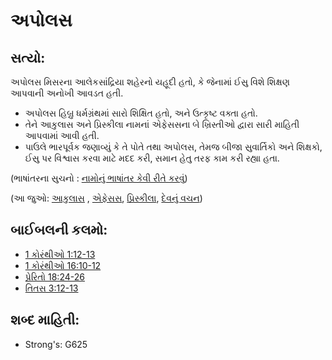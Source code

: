 # અપોલસ

## સત્યો: 

અપોલસ મિસરના આલેકસાંદ્રિયા શહેરનો યહૂદી હતો, કે જેનામાં ઈસુ વિશે શિક્ષણ આપવાની અનોખી આવડત હતી.

* અપોલસ હિબ્રુ ધર્મગ્રંથમાં સારો શિક્ષિત હતો, અને ઉત્કૃષ્ટ વક્તા હતો.
* તેને આકુલાસ અને પ્રિસ્કીલા નામનાં એફેસસના બે ખ્રિસ્તીઓ દ્વારા સારી માહિતી આપવામાં આવી હતી.
* પાઉલે ભારપૂર્વક જણાવ્યું કે તે પોતે તથા અપોલસ, તેમજ બીજા સુવાર્તિકો અને શિક્ષકો, ઈસુ પર વિશ્વાસ કરવા માટે મદદ કરી, સમાન હેતુ તરફ કામ કરી રહ્યા હતા.

(ભાષાંતરના સુચનો : [નામોનું ભાષાંતર કેવી રીતે કરવું](rc://gu/ta/man/translate/translate-names))

(આ જુઓ: [આકુલાસ](../names/aquila.md) , [એફેસસ](../names/ephesus.md), [પ્રિસ્કીલા](../names/priscilla.md), [દેવનું વચન](../kt/wordofgod.md))

## બાઈબલની કલમો: 

* [1 કોરંથીઓ 1:12-13](rc://gu/tn/help/1co/01/12)
* [1 કોરંથીઓ 16:10-12](rc://gu/tn/help/1co/16/10)
* [પ્રેરિતો 18:24-26](rc://gu/tn/help/act/18/24)
* [તિતસ 3:12-13](rc://gu/tn/help/tit/03/12)

## શબ્દ માહિતી: 

* Strong's: G625
